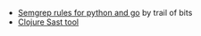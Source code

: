 * [Semgrep rules for python and go](https://github.com/trailofbits/semgrep-rules) by trail of bits
* [Clojure Sast tool](https://github.com/clj-holmes/clj-holmes)
